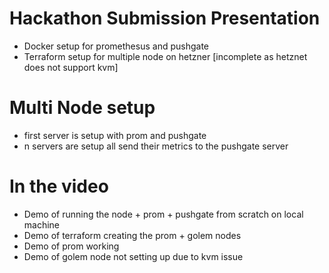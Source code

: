 # Hackathon Submission Presentation

- Docker setup for promethesus and pushgate
- Terraform setup for multiple node on hetzner [incomplete as hetznet does not support kvm]  

#  Multi Node setup

- first server is setup with prom and pushgate
- n servers are setup all send their metrics to the pushgate server


# In the video
 - Demo of running the node + prom + pushgate from scratch on local machine 
 - Demo of terraform creating the prom + golem nodes
 - Demo of prom working 
 - Demo of golem node not setting up due to kvm issue
